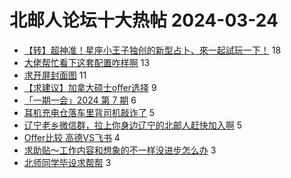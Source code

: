 # 北邮人论坛十大热帖 2024-03-24

- [【转】超神准！星座小王子独创的新型占卜、來一起試玩一下！](https://bbs.byr.cn/article/Constellations/326533) 18
- [大佬帮忙看下这套配置咋样啊](https://bbs.byr.cn/article/HardWare/224887) 13
- [求开屏封面图](https://bbs.byr.cn/article/Picture/3359583) 11
- [【求建议】加拿大硕士offer选择](https://bbs.byr.cn/article/GoAbroad/396789) 9
- [「一期一会」2024 第 7 期](https://bbs.byr.cn/article/Innovation/8683) 6
- [耳机充电仓落车里背司机敲诈了](https://bbs.byr.cn/article/Talking/6412804) 5
- [辽宁老乡微信群，拉上你身边辽宁的北邮人赶快加入啊](https://bbs.byr.cn/article/NorthEast/941629) 5
- [Offer比较 高德VS飞书](https://bbs.byr.cn/article/Job/2209132) 4
- [求助贴～工作内容和想象的不一样没进步怎么办](https://bbs.byr.cn/article/WorkLife/1212376) 3
- [北师同学毕设求帮帮](https://bbs.byr.cn/article/BNU/16433) 3


